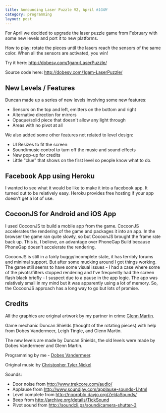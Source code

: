 ```yaml
---
title: Announcing Laser Puzzle V2, April #1GAM
category: programming
layout: post
---
```


For April we decided to upgrade the laser puzzle game from February with some new levels and port
it to new platforms.

How to play: rotate the pieces until the lasers reach the sensors of the same color.  When all the
sensors are activated, you win!

Try it here: <http://dobesv.com/1gam-LaserPuzzle/>

Source code here: <http://dobesv.com/1gam-LaserPuzzle/>

## New Levels / Features

Duncan made up a series of new levels involving some new features:

* Sensors on the top and left, emitters on the bottom and right
* Alternative direction for mirrors
* Opaque/solid piece that doesn't allow any light through
* Areas with no pivot at all

We also added some other features not related to level design:

* UI Resizes to fit the screen
* Sound/music control to turn off the music and sound effects
* New pop-up for credits
* Little "clue" that shows on the first level so people know what to do.

## Facebook App using Heroku

I wanted to see what it would be like to make it into a facebook app.  It turned out
to be relatively easy.  Heroku provides free hosting if your app doesn't get a lot of
use.

## CocoonJS for Android and iOS App

I used CocoonJS to build a mobile app from the game.  CocoonJS accelerates the rendering
of the game and packages it into an app.  In the browser the game ran quite slowly, so
but CocoonJS brought the frame rate back up.  This is, I believe, an advantage over
PhoneGap Build because PhoneGap doesn't accelerate the rendering.

CocoonJS is still in a fairly buggy/incomplete state, it has terribly forums and minimal
support.  But after some mucking around I got things working.  The game still seems to have
some visual issues - I had a case where some of the pivots/filters stopped rendering and I've
frequently had the screen flash black briefly - I suspect due to a pause in the app logic.  The
app was relatively small in my mind but it was apparently using a lot of memory.  So, the
CocoonJS approach has a long way to go but lots of promise.

## Credits

All the graphics are original artwork by my partner in crime [Glenn Martin](http://bunyep.com).

Game mechanic Duncan Shields (thought of the rotating pieces) with help from Dobes Vandermeer,
Leigh Tingle, and Glenn Martin.

The new levels are made by Duncan Shields, the old levels were made by Dobes Vandermeer and Glenn
Martin.

Programming by me - [Dobes Vandermeer](http://dobesv.com).

Original music by [Christopher Tyler Nickel](http://www.christophernickel.com/)

Sounds:

- Door noise from http://www.trekcore.com/audio/
- Applause from http://www.soundjay.com/applause-sounds-1.html
- Level complete from http://noproblo.dayjo.org/ZeldaSounds/
- Beep from http://archive.org/details/TickSound
- Pivot sound from http://soundcli.ps/sound/camera-shutter-3





